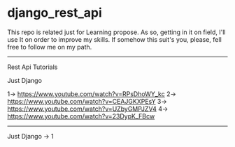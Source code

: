 # django_rest_api

This repo is related just for Learning propose.
As so, getting in it on field, I'll use It on order to improve my skills.
If somehow this suit's you, please, fell free to follow me on my path.

------------------------------------------------------------------------------

Rest Api Tutorials

Just Django

1-> https://www.youtube.com/watch?v=RPsDhoWY_kc
2-> https://www.youtube.com/watch?v=CEAJGKXPEsY
3-> https://www.youtube.com/watch?v=UZbyGMPJZV4
4-> https://www.youtube.com/watch?v=23DypK_FBcw


------------------------------------------------------------------------------
Just Django -> 1


